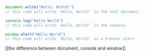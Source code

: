 ``` js
document.write("Hello, Wrold!")
// this code will write `Hello, World!` in the html document.
```

```js
console.log("Hello World")
// this code will write `Hello, World!` in the console.
```

```js
window.alert("Hello World")
// this code will write `Hello, World!` as a browser alert.
```

[[the difference between document, console and window]]


